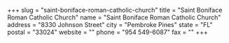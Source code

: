 +++
slug = "saint-boniface-roman-catholic-church"
title = "Saint Boniface Roman Catholic Church"
name = "Saint Boniface Roman Catholic Church"
address = "8330 Johnson Street"
city = "Pembroke Pines"
state = "FL"
postal = "33024"
website = ""
phone = "954 549-6087"
fax = ""
+++
